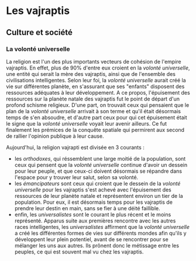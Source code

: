 # Les vajraptis

## Culture et société

### La volonté universelle
La religion est l'un des plus importants vecteurs de cohésion de l'empire vajraptis. En effet, plus de 90% d'entre eux croient en la *volonté universelle*, une entité qui serait la mère des vajraptis, ainsi que de l'ensemble des civilisations intelligentes. Selon leur foi, la *volonté universelle* aurait créé la vie sur différentes planète, en s'assurant que ses "enfants" disposent des ressources adéquates à leur développement.
A ce propos, l'épuisement des ressources sur la planète natale des vajraptis fut le point de départ d'un profond schisme religieux. D'une part, on trouvait ceux qui pensaient que le plan de la *volonté universelle* arrivait à son terme et qu'il était désormais temps de s'en absoudre, et d'autre part ceux pour qui cet épuisement était le signe que la *volonté universelle* voyait leur avenir ailleurs. Ce fut finalement les prémices de la conquête spatiale qui permirent aux second de rallier l'opinion publique à leur cause.

Aujourd'hui, la religion vajrapti est divisée en 3 courants :
- les *orthodoxes*, qui réssemblent une large moitié de la population, sont ceux qui pensent que la *volonté universelle* continue d'avoir un dessein pour leur peuple, et que ceux-ci doivent désormais se répandre dans l'espace pour y trouver leur salut, selon sa volonté.
- les *émancipateurs* sont ceux qui croient que le dessein de la *volonté universelle* pour les vajraptis s'est achevé avec l'épuisement des ressources de leur planète natale et représentent environ un tier de la population. Pour eux, il est désormais temps pour les vajraptis de prendre leur destin en main, sans se fier à une déité faillible.
- enfin, les *universalistes* sont le courant le plus récent et le moins représenté. Apparus suite aux premières rencontre avec les autres races intelligentes, les *universalistes* affirment que la *volonté universelle* a créé les différentes formes de vies sur différents mondes afin qu'ils y développent leur plein potentiel, avant de se rencontrer pour se mélanger les uns aux autres. Ils prônent donc le métissage entre les peuples, ce qui est souvent mal vu chez les vajraptis.